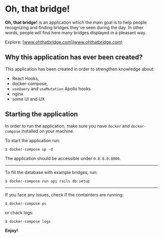 # Oh, that bridge!

**Oh, that bridge!** is an application which the main goal is to help people recognizing and finding bridges they've seen during the day.
In other words, people will find here many bridges displayed in a pleasant way.

Explore: [www.ohthatbridge.com](www.ohthatbridge.com)

## Why this application has ever been created?

This application has been created in order to strengthen knowledge about:
- React Hooks,
- docker-compose,
- `useQuery` and `useMutation` Apollo hooks
- nginx
- some UI and UX

## Starting the application

In order to run the application, make sure you have `docker` and `docker-compose` installed on your machine.

To start the application run:
```shell
$ docker-compose up -d
```
The application should be accessible under `0.0.0.0:8000`.

---

To fill the database with example bridges, run:

```shell
$ docker-compose run api rails db:setup
```

---

If you face any issues, check if the containters are running:
```shell
$ docker-compose ps
```

or chack logs:
```shell
$ docker-compose logs
```

**Enjoy!**
